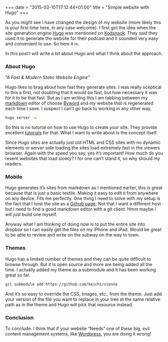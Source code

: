 +++
date = "2015-03-10T17:12:44+01:00"
title = "Simple website with Hugo"
+++

As you might see I have changed the design of my website (more likely this is your first time here, in any case welcome). I first got the idea when the site generation engine [Hugo](http://gohugo.io/) was mentioned on [Kodsnack](http://kodsnack.se/). They said they used it to generate the website for their podcast and it sounded very easy and convenient to use. So here it is.

In this post I will write a bit about Hugo and what I think about the approach.

<!--more-->

### About Hugo

*”A Fast & Modern Static Website Engine”*

Hugo likes to brag about how fast they generate sites. I was really sceptical to this a first, not doubting that it would be fast, but how necessary it was for it to be that fast. But as I am writing this I am tabbing between my [markdown](http://daringfireball.net/projects/markdown/syntax) editor of choose [Byword](http://bywordapp.com/) and my website that is regenerated each time I save. I suspect I can’t go back to working in any other way.

``` bash
hugo server -w
```
So this is no tutorial on how to use Hugo to create your site. They provide excellent [tutorials](http://gohugo.io/overview/introduction/) for that. What I want to write about is the concept itself.

Since Hugo sites are actually just old HTML and CSS sites with no dynamic elements or server side loading the sites load extremely fast in the viewers browser. Again with the speed you say, yes it’s important! How much do you resent websites that load slowly? I for one can’t stand it, so why should my readers.

### Mobile

Hugo generates it’s sites from markdown as I mentioned earlier, this is great because that is just a basic textile. Making it easy to edit it from anywhere on any device. Fits me perfectly. One thing I need to solve with my setup is the fact that I host the site as a [Github page](https://pages.github.com/). Not that I want a different host but I need to find a good markdown editor with a git client. Hmm maybe I will just build one myself.

Anyway what I am thinking of doing now is to put the entire site into dropbox so I can easily get the files on my iPhone and iPad. Would be great to be able to review and write on the subway on the way to town.

### Themes

Hugo has a limited number of themes and they can be quite difficult to browse through. But it is open source and more are being added all the time. I actually added my theme as a submodule and it has been working great so far.

``` bash
git submodule add https://github.com/keichi/vienna
```
And it’s so easy to override the CSS, Images, etc., from the theme. Just add your version of the file you want to replace in your tree at the same relative path as in the theme and Hugo will pick that resource instead. 

### Conclusion

To conclude. I think that if your website ”Needs” one of these big, evil content management systems, like [Wordpress](https://wordpress.com/website/), you are doing it wrong!





